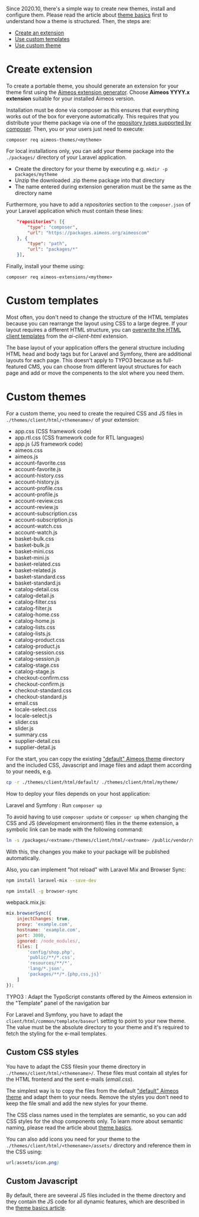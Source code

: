 Since 2020.10, there's a simple way to create new themes, install and configure them. Please read the article about [theme basics](theme-basics.md) first to understand how a theme is structured. Then, the steps are:

* [Create an extension](#create-theme-extension)
* [Use custom templates](#custom-templates)
* [Use custom theme](#custom-themes)

# Create extension

To create a portable theme, you should generate an extension for your theme first using the [Aimeos extension generator](https://aimeos.org/extensions). Choose **Aimeos YYYY.x extension** suitable for your installed Aimeos version.

Installation must be done via composer as this ensures that everything works out of the box for everyone automatically. This requires that you distribute your theme package via one of the [repository types supported by composer](https://getcomposer.org/doc/05-repositories.md). Then, you or your users just need to execute:

```
composer req aimeos-themes/<mytheme>
```

For local installations only, you can add your theme package into the `./packages/` directory of your Laravel application.

* Create the directory for your theme by executing e.g. `mkdir -p packages/mytheme`
* Unzip the downloaded .zip theme package into that directory
* The name entered during extension generation must be the same as the directory name

Furthermore, you have to add a *repositories* section to the `composer.json` of your Laravel application which must contain these lines:

```json
    "repositories": [{
        "type": "composer",
        "url": "https://packages.aimeos.org/aimeoscom"
    }, {
        "type": "path",
        "url": "packages/*"
    }],
```

Finally, install your theme using:

```
composer req aimeos-extensions/<mytheme>
```

# Custom templates

Most often, you don't need to change the structure of the HTML templates because you can rearrange the layout using CSS to a large degree. If your layout requires a different HTML structure, you can [overwrite the HTML client templates](overwrite-templates.md) from the *ai-client-html* extension.

The base layout of your application offers the general structure including HTML head and body tags but for Laravel and Symfony, there are additional layouts for each page. This doesn't apply to TYPO3 because as full-featured CMS, you can choose from different layout structures for each page and add or move the compenents to the slot where you need them.

# Custom themes

For a custom theme, you need to create the required CSS and JS files in `./themes/client/html/<themename>/` of your extension:

* app.css (CSS framework code)
* app.rtl.css (CSS framework code for RTL languages)
* app.js (JS framework code)
* aimeos.css
* aimeos.js
* account-favorite.css
* account-favorite.js
* account-history.css
* account-history.js
* account-profile.css
* account-profile.js
* account-review.css
* account-review.js
* account-subscription.css
* account-subscription.js
* account-watch.css
* account-watch.js
* basket-bulk.css
* basket-bulk.js
* basket-mini.css
* basket-mini.js
* basket-related.css
* basket-related.js
* basket-standard.css
* basket-standard.js
* catalog-detail.css
* catalog-detail.js
* catalog-filter.css
* catalog-filter.js
* catalog-home.css
* catalog-home.js
* catalog-lists.css
* catalog-lists.js
* catalog-product.css
* catalog-product.js
* catalog-session.css
* catalog-session.js
* catalog-stage.css
* catalog-stage.js
* checkout-confirm.css
* checkout-confirm.js
* checkout-standard.css
* checkout-standard.js
* email.css
* locale-select.css
* locale-select.js
* slider.css
* slider.js
* summary.css
* supplier-detail.css
* supplier-detail.js

For the start, you can copy the existing ["default" Aimeos theme](https://github.com/aimeos/ai-client-html/tree/master/themes/client/html/default) directory and the included CSS, Javascript and image files and adapt them according to your needs, e.g.

```bash
cp -r ./themes/client/html/default/ ./themes/client/html/mytheme/
```

How to deploy your files depends on your host application:

Laravel and Symfony
: Run `composer up`

To avoid having to use `composer update` or `composer up` when changing the CSS and JS (development environment) files in the theme extension, a symbolic link can be made with the following command:
```bash
ln -s /packages/<extname>/themes/client/html/<extname> /public/vendor/shop/themes/<extname>
```

With this, the changes you make to your package will be published automatically.

Also, you can implement "hot reload" with Laravel Mix and Browser Sync:

```bash
npm install laravel-mix --save-dev
```
```bash
npm install -g browser-sync
```

webpack.mix.js:
```javascript
mix.browserSync({
    injectChanges: true,
    proxy: 'example.com',
    hostname: 'example.com',
    port: 3000,
    ignored: /node_modules/,
    files: [
        'config/shop.php',
        'public/**/*.css',
        'resources/**/*',
        'lang/*.json',
        'packages/**/*.{php,css,js}'
    ]
});
```

TYPO3
: Adapt the TypoScript constants offered by the Aimeos extension in the "Template" panel of the navigation bar

For Laravel and Symfony, you have to adapt the `client/html/common/template/baseurl` setting to point to your new theme. The value must be the absolute directory to your theme and it's required to fetch the styling for the e-mail templates.

## Custom CSS styles

You have to adapt the CSS filesin your theme directory in `./themes/client/html/<themename>/`. These files must contain all styles for the HTML frontend and the sent e-mails (*email.css*).

The simplest way is to copy the files from the default ["default" Aimeos theme](https://github.com/aimeos/ai-client-html/tree/master/themes/client/html/default) and adapt them to your needs. Remove the styles you don't need to keep the file small and add the new styles for your theme.

The CSS class names used in the templates are semantic, so you can add CSS styles for the shop components only. To learn more about semantic naming, please read the article about [theme basics](theme-basics.md#cascading-style-sheets).

You can also add icons you need for your theme to the `./themes/client/html/<themename>/assets/` directory and reference them in the CSS using:

```css
url(assets/icon.png)
```

## Custom Javascript

By default, there are seveeral JS files included in the theme directory and they contain the JS code for all dynamic features, which are described in the [theme basics article](theme-basics.md#javacript).

